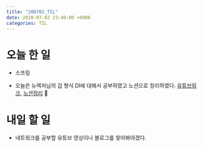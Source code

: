 ```yaml
---
title: "200702_TIL"
date: 2020-07-02 23:40:00 +0900
categories: TIL
---
```


# 오늘 한 일
* 스프링
 - 오늘은 뉴렉처님의 갑 형식 DI에 대해서 공부하였고 노션으로 정리하였다.
 [유튜브링크](https://youtu.be/9iNvs7aeeDM), [노션정리](https://www.notion.so/af88b10a2cb049f5900e67ece8b00224)

# 내일 할 일
* 네트워크를 공부할 유튜브 영상이나 블로그를 찾아봐야겠다.
